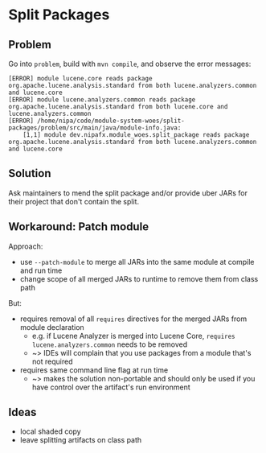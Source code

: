 # Split Packages

## Problem

Go into `problem`, build with `mvn compile`, and observe the error messages:

```
[ERROR] module lucene.core reads package org.apache.lucene.analysis.standard from both lucene.analyzers.common and lucene.core
[ERROR] module lucene.analyzers.common reads package org.apache.lucene.analysis.standard from both lucene.core and lucene.analyzers.common
[ERROR] /home/nipa/code/module-system-woes/split-packages/problem/src/main/java/module-info.java:
	[1,1] module dev.nipafx.module_woes.split_package reads package org.apache.lucene.analysis.standard from both lucene.analyzers.common and lucene.core
```


## Solution

Ask maintainers to mend the split package and/or provide uber JARs for their project that don't contain the split.

## Workaround: Patch module

Approach:

* use `--patch-module` to merge all JARs into the same module at compile and run time
* change scope of all merged JARs to runtime to remove them from class path

But:

* requires removal of all `requires` directives for the merged JARs from module declaration
	* e.g. if Lucene Analyzer is merged into Lucene Core, `requires lucene.analyzers.common` needs to be removed
	* ~> IDEs will complain that you use packages from a module that's not required
* requires same command line flag at run time
	* ~> makes the solution non-portable and should only be used if you have control over the artifact's run environment

## Ideas

* local shaded copy
* leave splitting artifacts on class path
